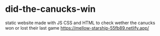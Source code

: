 # did-the-canucks-win
static website made with JS CSS and HTML to check wether the canucks won or lost their last game
https://mellow-starship-55fb89.netlify.app/
